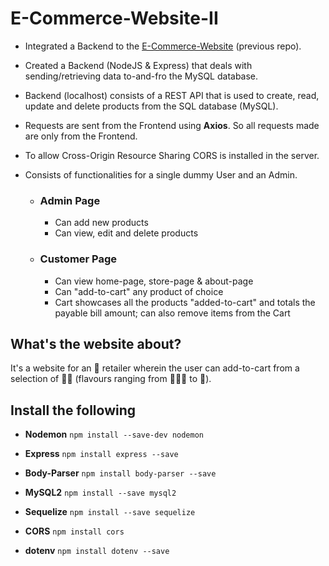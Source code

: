 # E-Commerce-Website-II
- Integrated a Backend to the [E-Commerce-Website](https://github.com/Sidver-pod/E-Commerce-Website) (previous repo).
- Created a Backend (NodeJS & Express) that deals with sending/retrieving data to-and-fro the MySQL database.
- Backend (localhost) consists of a REST API that is used to create, read, update and delete products from the SQL database (MySQL).
- Requests are sent from the Frontend using **Axios**. So all requests made are only from the Frontend.
- To allow Cross-Origin Resource Sharing CORS is installed in the server.
- Consists of functionalities for a single dummy User and an Admin.

    - ### Admin Page
        - Can add new products
        - Can view, edit and delete products
    - ### Customer Page
        - Can view home-page, store-page & about-page
        - Can "add-to-cart" any product of choice
        - Cart showcases all the products "added-to-cart" and totals the payable bill amount; can also remove items from the Cart

## What's the website about?
It's a website for an 🍦 retailer wherein the user can add-to-cart from a selection of 🍦🍨 (flavours ranging from 🥭🧀🍰 to 🍫).

## Install the following

- **Nodemon** `npm install --save-dev nodemon`

- **Express** `npm install express --save`

- **Body-Parser** `npm install body-parser --save`

- **MySQL2** `npm install --save mysql2`

- **Sequelize** `npm install --save sequelize`

- **CORS** `npm install cors`

- **dotenv** `npm install dotenv --save`

